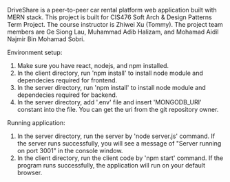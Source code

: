 DriveShare is a peer-to-peer car rental platform web application built with MERN stack. This project is built for CIS476 Soft Arch & Design Patterns Term Project. The course instructor is Zhiwei Xu (Tommy). The project team members are Ge Siong Lau, Muhammad Adib Halizam, and Mohamad Aidil Najmir Bin Mohamad Sobri.

Environment setup:
1. Make sure you have react, nodejs, and npm installed.
2. In the client directory, run 'npm install' to install node module and dependecies required for frontend.
3. In the server directory, run 'npm install' to install node module and dependecies required for backend.
4. In the server directory, add '.env' file and insert 'MONGODB_URI' constant into the file. You can get the uri from the git repository owner.

Running application:
1. In the server directory, run the server by 'node server.js' command. If the server runs successfully, you will see a message of "Server running on port 3001" in the console window.
2. In the client directory, run the client code by 'npm start' command. If the program runs successfully, the application will run on your default browser.
